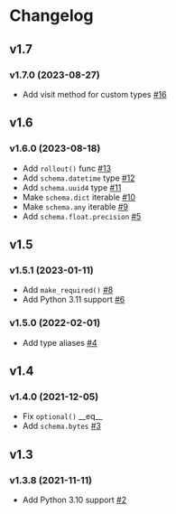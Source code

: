 # Changelog

## v1.7

### v1.7.0 (2023-08-27)

- Add visit method for custom types [#16](https://github.com/tsv1/district42/pull/16)

## v1.6

### v1.6.0 (2023-08-18)

- Add `rollout()` func [#13](https://github.com/tsv1/district42/pull/13)
- Add `schema.datetime` type [#12](https://github.com/tsv1/district42/pull/12)
- Add `schema.uuid4` type [#11](https://github.com/tsv1/district42/pull/11)
- Make `schema.dict` iterable [#10](https://github.com/tsv1/district42/pull/10)
- Make `schema.any` iterable [#9](https://github.com/tsv1/district42/pull/9)
- Add `schema.float.precision` [#5](https://github.com/tsv1/district42/pull/5)

## v1.5

### v1.5.1 (2023-01-11)

- Add `make_required()` [#8](https://github.com/tsv1/district42/pull/8)
- Add Python 3.11 support [#6](https://github.com/tsv1/district42/pull/6)

### v1.5.0 (2022-02-01)

- Add type aliases [#4](https://github.com/tsv1/district42/pull/4)

## v1.4

### v1.4.0 (2021-12-05)

- Fix `optional()` \_\_eq\_\_
- Add `schema.bytes` [#3](https://github.com/tsv1/district42/pull/3)

## v1.3

### v1.3.8 (2021-11-11)

- Add Python 3.10 support [#2](https://github.com/tsv1/district42/pull/2)
